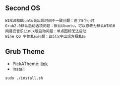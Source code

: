 ## Second OS

    WIN10和Ubuntu会出现时间不一致问题：差了8个小时
    Grub2.0默认启动选项问题：默认Ubuntu，可以修改为默认WIN10
    网易云音乐Linux版启动问题：单点图标无法启动
    Wine QQ 字体乱码问题：部分汉字出现方框乱码
    
## Grub Theme

- PickATheme: [link](https://www.gnome-look.org/browse/cat/109/ord/rating/)
- Install
```
sudo ./install.sh
```

